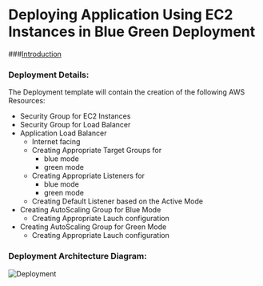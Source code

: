 # Deploying Application Using EC2 Instances in Blue Green Deployment

###[Introduction](https://github.com/sumanth979/AWS_BlueGreenDeployment/blob/master/README.md)

### Deployment Details:
The Deployment template will contain the creation of the following AWS Resources:
  * Security Group for EC2 Instances
  * Security Group for Load Balancer
  * Application Load Balancer
    * Internet facing
    * Creating Appropriate Target Groups for 
      * blue mode
      * green mode
    * Creating Appropriate Listeners for 
      * blue mode
      * green mode
    * Creating Default Listener based on the Active Mode
  * Creating AutoScaling Group for Blue Mode
    * Creating Appropriate Lauch configuration
  * Creating AutoScaling Group for Green Mode
    * Creating Appropriate Lauch configuration

### Deployment Architecture Diagram:
<img src="https://github.com/sumanth979/AWS_BlueGreenDeployment/blob/master/Deploying_EC2_Instances/Architecture.png" alt="Deployment">

